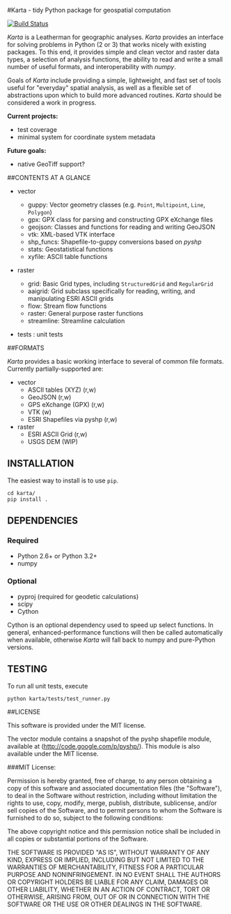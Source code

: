 #Karta - tidy Python package for geospatial computation

[![Build Status](https://travis-ci.org/njwilson23/karta.svg?branch=master)](https://travis-ci.org/njwilson23/karta)

*Karta* is a Leatherman for geographic analyses. *Karta* provides an interface
for solving problems in Python (2 or 3) that works nicely with existing
packages. To this end, it provides simple and clean vector and raster data
types, a selection of analysis functions, the ability to read and write a small
number of useful formats, and interoperability with *numpy*.

Goals of *Karta* include providing a simple, lightweight, and fast set of tools
useful for "everyday" spatial analysis, as well as a flexible set of
abstractions upon which to build more advanced routines. *Karta* should be
considered a work in progress.

**Current projects:**
- test coverage
- minimal system for coordinate system metadata

**Future goals:**
- native GeoTiff support?

##CONTENTS AT A GLANCE

- vector
    - guppy:        Vector geometry classes (e.g. `Point`, `Multipoint`, `Line`, `Polygon`)
    - gpx:          GPX class for parsing and constructing GPX eXchange files
    - geojson:      Classes and functions for reading and writing GeoJSON
    - vtk:          XML-based VTK interface
    - shp\_funcs:   Shapefile-to-guppy conversions based on _pyshp_
    - stats:        Geostatistical functions
    - xyfile:       ASCII table functions

- raster
    - grid:         Basic Grid types, including `StructuredGrid` and `RegularGrid`
    - aaigrid:      Grid subclass specifically for reading, writing, and manipulating ESRI ASCII grids
    - flow:         Stream flow functions
    - raster:       General purpose raster functions
    - streamline:   Streamline calculation

- tests : unit tests


##FORMATS

*Karta* provides a basic working interface to several of common file formats.
Currently partially-supported are:

- vector
    - ASCII tables (XYZ) (r,w)
    - GeoJSON (r,w)
    - GPS eXchange (GPX) (r,w)
    - VTK (w)
    - ESRI Shapefiles via pyshp (r,w)
- raster
    - ESRI ASCII Grid (r,w)
    - USGS DEM (WIP)

## INSTALLATION

The easiest way to install is to use `pip`.

    cd karta/
    pip install .

## DEPENDENCIES

### Required

- Python 2.6+ or Python 3.2+
- numpy

### Optional

- pyproj (required for geodetic calculations)
- scipy
- Cython

Cython is an optional dependency used to speed up select functions. In general,
enhanced-performance functions will then be called automatically when available,
otherwise *Karta* will fall back to numpy and pure-Python versions.

## TESTING

To run all unit tests, execute

    python karta/tests/test_runner.py

##LICENSE

This software is provided under the MIT license.

The vector module contains a snapshot of the pyshp shapefile module, available
at (http://code.google.com/p/pyshp/). This module is also available under the
MIT license.

###MIT License:

Permission is hereby granted, free of charge, to any person obtaining a copy of
this software and associated documentation files (the "Software"), to deal in
the Software without restriction, including without limitation the rights to
use, copy, modify, merge, publish, distribute, sublicense, and/or sell copies of
the Software, and to permit persons to whom the Software is furnished to do so,
subject to the following conditions:

The above copyright notice and this permission notice shall be included in all
copies or substantial portions of the Software.

THE SOFTWARE IS PROVIDED "AS IS", WITHOUT WARRANTY OF ANY KIND, EXPRESS OR
IMPLIED, INCLUDING BUT NOT LIMITED TO THE WARRANTIES OF MERCHANTABILITY, FITNESS
FOR A PARTICULAR PURPOSE AND NONINFRINGEMENT. IN NO EVENT SHALL THE AUTHORS OR
COPYRIGHT HOLDERS BE LIABLE FOR ANY CLAIM, DAMAGES OR OTHER LIABILITY, WHETHER
IN AN ACTION OF CONTRACT, TORT OR OTHERWISE, ARISING FROM, OUT OF OR IN
CONNECTION WITH THE SOFTWARE OR THE USE OR OTHER DEALINGS IN THE SOFTWARE.

